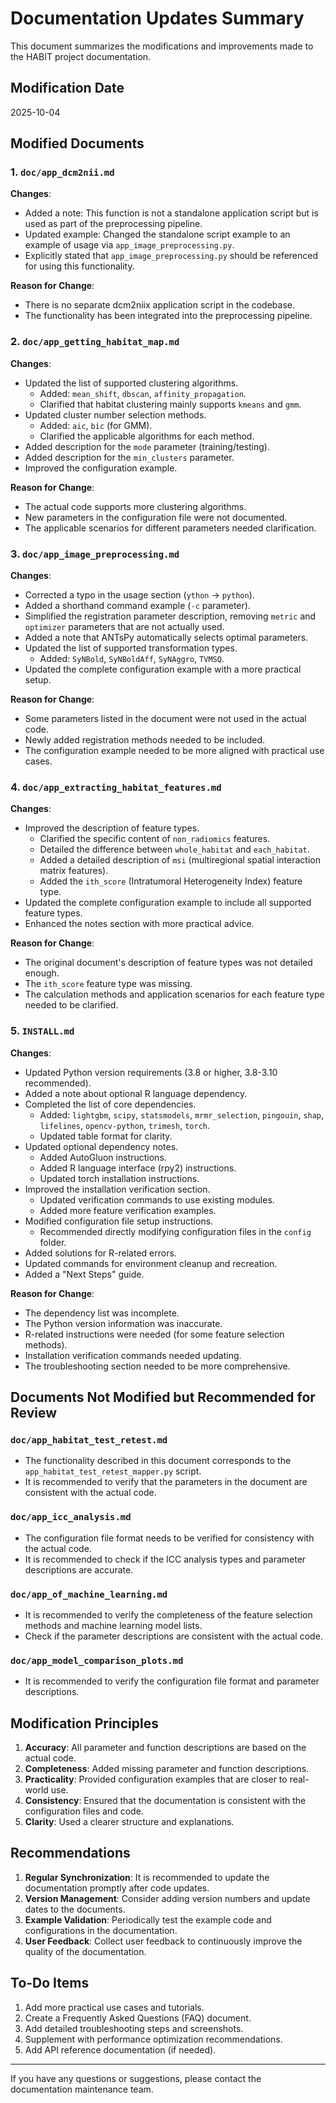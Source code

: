 # Documentation Updates Summary

This document summarizes the modifications and improvements made to the HABIT project documentation.

## Modification Date
2025-10-04

## Modified Documents

### 1. `doc/app_dcm2nii.md`
**Changes**:
- Added a note: This function is not a standalone application script but is used as part of the preprocessing pipeline.
- Updated example: Changed the standalone script example to an example of usage via `app_image_preprocessing.py`.
- Explicitly stated that `app_image_preprocessing.py` should be referenced for using this functionality.

**Reason for Change**:
- There is no separate dcm2niix application script in the codebase.
- The functionality has been integrated into the preprocessing pipeline.

### 2. `doc/app_getting_habitat_map.md`
**Changes**:
- Updated the list of supported clustering algorithms.
  - Added: `mean_shift`, `dbscan`, `affinity_propagation`.
  - Clarified that habitat clustering mainly supports `kmeans` and `gmm`.
- Updated cluster number selection methods.
  - Added: `aic`, `bic` (for GMM).
  - Clarified the applicable algorithms for each method.
- Added description for the `mode` parameter (training/testing).
- Added description for the `min_clusters` parameter.
- Improved the configuration example.

**Reason for Change**:
- The actual code supports more clustering algorithms.
- New parameters in the configuration file were not documented.
- The applicable scenarios for different parameters needed clarification.

### 3. `doc/app_image_preprocessing.md`
**Changes**:
- Corrected a typo in the usage section (`ython` → `python`).
- Added a shorthand command example (`-c` parameter).
- Simplified the registration parameter description, removing `metric` and `optimizer` parameters that are not actually used.
- Added a note that ANTsPy automatically selects optimal parameters.
- Updated the list of supported transformation types.
  - Added: `SyNBold`, `SyNBoldAff`, `SyNAggro`, `TVMSQ`.
- Updated the complete configuration example with a more practical setup.

**Reason for Change**:
- Some parameters listed in the document were not used in the actual code.
- Newly added registration methods needed to be included.
- The configuration example needed to be more aligned with practical use cases.

### 4. `doc/app_extracting_habitat_features.md`
**Changes**:
- Improved the description of feature types.
  - Clarified the specific content of `non_radiomics` features.
  - Detailed the difference between `whole_habitat` and `each_habitat`.
  - Added a detailed description of `msi` (multiregional spatial interaction matrix features).
  - Added the `ith_score` (Intratumoral Heterogeneity Index) feature type.
- Updated the complete configuration example to include all supported feature types.
- Enhanced the notes section with more practical advice.

**Reason for Change**:
- The original document's description of feature types was not detailed enough.
- The `ith_score` feature type was missing.
- The calculation methods and application scenarios for each feature type needed to be clarified.

### 5. `INSTALL.md`
**Changes**:
- Updated Python version requirements (3.8 or higher, 3.8-3.10 recommended).
- Added a note about optional R language dependency.
- Completed the list of core dependencies.
  - Added: `lightgbm`, `scipy`, `statsmodels`, `mrmr_selection`, `pingouin`, `shap`, `lifelines`, `opencv-python`, `trimesh`, `torch`.
  - Updated table format for clarity.
- Updated optional dependency notes.
  - Added AutoGluon instructions.
  - Added R language interface (rpy2) instructions.
  - Updated torch installation instructions.
- Improved the installation verification section.
  - Updated verification commands to use existing modules.
  - Added more feature verification examples.
- Modified configuration file setup instructions.
  - Recommended directly modifying configuration files in the `config` folder.
- Added solutions for R-related errors.
- Updated commands for environment cleanup and recreation.
- Added a "Next Steps" guide.

**Reason for Change**:
- The dependency list was incomplete.
- The Python version information was inaccurate.
- R-related instructions were needed (for some feature selection methods).
- Installation verification commands needed updating.
- The troubleshooting section needed to be more comprehensive.

## Documents Not Modified but Recommended for Review

### `doc/app_habitat_test_retest.md`
- The functionality described in this document corresponds to the `app_habitat_test_retest_mapper.py` script.
- It is recommended to verify that the parameters in the document are consistent with the actual code.

### `doc/app_icc_analysis.md`
- The configuration file format needs to be verified for consistency with the actual code.
- It is recommended to check if the ICC analysis types and parameter descriptions are accurate.

### `doc/app_of_machine_learning.md`
- It is recommended to verify the completeness of the feature selection methods and machine learning model lists.
- Check if the parameter descriptions are consistent with the actual code.

### `doc/app_model_comparison_plots.md`
- It is recommended to verify the configuration file format and parameter descriptions.

## Modification Principles

1.  **Accuracy**: All parameter and function descriptions are based on the actual code.
2.  **Completeness**: Added missing parameter and function descriptions.
3.  **Practicality**: Provided configuration examples that are closer to real-world use.
4.  **Consistency**: Ensured that the documentation is consistent with the configuration files and code.
5.  **Clarity**: Used a clearer structure and explanations.

## Recommendations

1.  **Regular Synchronization**: It is recommended to update the documentation promptly after code updates.
2.  **Version Management**: Consider adding version numbers and update dates to the documents.
3.  **Example Validation**: Periodically test the example code and configurations in the documentation.
4.  **User Feedback**: Collect user feedback to continuously improve the quality of the documentation.

## To-Do Items

1.  Add more practical use cases and tutorials.
2.  Create a Frequently Asked Questions (FAQ) document.
3.  Add detailed troubleshooting steps and screenshots.
4.  Supplement with performance optimization recommendations.
5.  Add API reference documentation (if needed).

---

If you have any questions or suggestions, please contact the documentation maintenance team.
